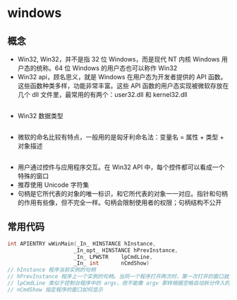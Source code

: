 # windows

## 概念

- Win32, Win32，并不是指 32 位 Windows，而是现代 NT 内核 Windows 用户态的统称。64 位 Windows 的用户态也可以称作 Win32
- Win32 api，顾名思义，就是 Windows 在用户态为开发者提供的 API 函数。这些函数种类多样，功能非常丰富。这些 API 函数的用户态实现被微软存放在几个 dll 文件里，最常用的有两个：user32.dll 和 kernel32.dll

```txt

```
- Win32 数据类型
```cpp

```
- 微软的命名比较有特点，一般用的是匈牙利命名法：变量名 = 属性 + 类型 + 对象描述
```cpp

```
- 用户通过控件与应用程序交互。在 Win32 API 中，每个控件都可以看成一个特殊的窗口
- 推荐使用 Unicode 字符集
- 句柄是它所代表的对象的唯一标识，和它所代表的对象一一对应。指针和句柄的作用有些像，但不完全一样。句柄会限制使用者的权限；句柄结构不公开

## 常用代码
```cpp
int APIENTRY wWinMain(_In_ HINSTANCE hInstance,
                     _In_opt_ HINSTANCE hPrevInstance,
                     _In_ LPWSTR    lpCmdLine,
                     _In_ int       nCmdShow)
// hInstance 程序当前实例的句柄
// hPrevInstance 程序上一个实例的句柄。当同一个程序打开两次时，第一次打开的窗口就是上一个实例的窗口。此参数已废弃，逆向 msvcrt 即可发现，运行库总是将此参数设为 0
// lpCmdLine 类似于控制台程序中的 argv，但不能像 argv 那样根据空格自动拆分传入的参数
// nCmdShow 指定程序的窗口如何显示
```
